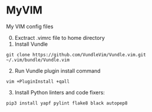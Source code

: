 # MyVIM
My VIM config files

0) Exctract .vimrc file to home directory
1) Install Vundle

```
git clone https://github.com/VundleVim/Vundle.vim.git ~/.vim/bundle/Vundle.vim
```

2) Run Vundle plugin install command

```
vim +PluginInstall +qall
```
3) Install Python linters and code fixers:
```
pip3 install yapf pylint flake8 black autopep8
```
